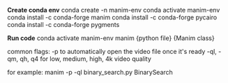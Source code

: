 **Create conda env**
conda create -n manim-env
conda activate manim-env
conda install -c conda-forge manim
conda install -c conda-forge pycairo
conda install -c conda-forge pygments

**Run code**
conda activate manim-env
manim {python file} {Manim class}

common flags:
-p to automatically open the video file once it's ready
-ql, -qm, qh, q4 for low, medium, high, 4k video quality

for example: manim -p -ql binary_search.py BinarySearch


